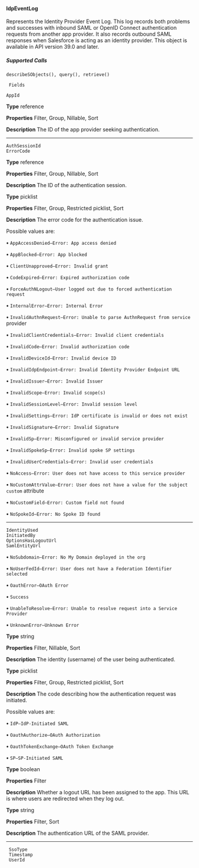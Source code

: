 #### IdpEventLog

Represents the Identity Provider Event Log. This log records both problems and successes with inbound SAML or OpenID Connect
authentication requests from another app provider. It also records outbound SAML responses when Salesforce is acting as an identity
provider. This object is available in API version 39.0 and later.

##### Supported Calls
```
describeSObjects(), query(), retrieve()

 Fields

```
```
AppId

```

**Type**
reference

**Properties**
Filter, Group, Nillable, Sort

**Description**
The ID of the app provider seeking authentication.


-----

```
AuthSessionId
ErrorCode

```

**Type**
reference

**Properties**
Filter, Group, Nillable, Sort

**Description**
The ID of the authentication session.

**Type**
picklist

**Properties**
Filter, Group, Restricted picklist, Sort

**Description**
The error code for the authentication issue.

Possible values are:

**•** `AppAccessDenied—Error: App access denied`

**•** `AppBlocked—Error: App blocked`

**•** `ClientUnapproved—Error: Invalid grant`

**•** `CodeExpired—Error: Expired authorization code`

**•** `ForceAuthNLogout—User logged out due to forced authentication request`

**•** `InternalError—Error: Internal Error`

**•** `InvalidAuthnRequest—Error: Unable to parse AuthnRequest from service`
provider

**•** `InvalidClientCredentials—Error: Invalid client credentials`

**•** `InvalidCode—Error: Invalid authorization code`

**•** `InvalidDeviceId—Error: Invalid device ID`

**•** `InvalidIdpEndpoint—Error: Invalid Identity Provider Endpoint URL`

**•** `InvalidIssuer—Error: Invalid Issuer`

**•** `InvalidScope—Error: Invalid scope(s)`

**•** `InvalidSessionLevel—Error: Invalid session level`

**•** `InvalidSettings—Error: IdP certificate is invalid or does not exist`

**•** `InvalidSignature—Error: Invalid Signature`

**•** `InvalidSp—Error: Misconfigured or invalid service provider`

**•** `InvalidSpokeSp—Error: Invalid spoke SP settings`

**•** `InvalidUserCredentials—Error: Invalid user credentials`

**•** `NoAccess—Error: User does not have access to this service provider`

**•** `NoCustomAttrValue—Error: User does not have a value for the subject custom`
attribute

**•** `NoCustomField—Error: Custom field not found`

**•** `NoSpokeId—Error: No Spoke ID found`


-----

```
IdentityUsed
InitiatedBy
OptionsHasLogoutUrl
SamlEntityUrl

```


**•** `NoSubdomain—Error: No My Domain deployed in the org`

**•** `NoUserFedId—Error: User does not have a Federation Identifier selected`

**•** `OauthError—OAuth Error`

**•** `Success`

**•** `UnableToResolve—Error: Unable to resolve request into a Service Provider`

**•** `UnknownError—Unknown Error`

**Type**
string

**Properties**
Filter, Nillable, Sort

**Description**
The identity (username) of the user being authenticated.

**Type**
picklist

**Properties**
Filter, Group, Restricted picklist, Sort

**Description**
The code describing how the authentication request was initiated.

Possible values are:

**•** `IdP—IdP-Initiated SAML`

**•** `OauthAuthorize—OAuth Authorization`

**•** `OauthTokenExchange—OAuth Token Exchange`

**•** `SP—SP-Initiated SAML`

**Type**
boolean

**Properties**
Filter

**Description**
Whether a logout URL has been assigned to the app. This URL is where users are redirected
when they log out.

**Type**
string

**Properties**
Filter, Sort

**Description**
The authentication URL of the SAML provider.


-----

```
 SsoType
 Timestamp
 UserId
